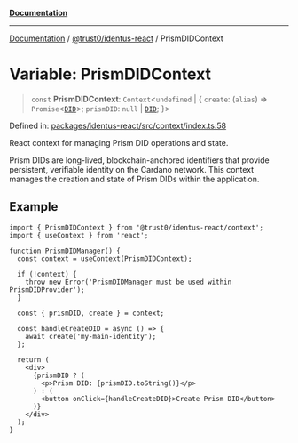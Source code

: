[**Documentation**](../../../README.md)

***

[Documentation](../../../README.md) / [@trust0/identus-react](../README.md) / PrismDIDContext

# Variable: PrismDIDContext

> `const` **PrismDIDContext**: `Context`\<`undefined` \| \{ `create`: (`alias`) => `Promise`\<[`DID`](https://github.com/hyperledger-identus/sdk-ts/blob/main/docs/sdk/modules.md)\>; `prismDID`: `null` \| [`DID`](https://github.com/hyperledger-identus/sdk-ts/blob/main/docs/sdk/modules.md); \}\>

Defined in: [packages/identus-react/src/context/index.ts:58](https://github.com/trust0-project/identus/blob/38318ef7806082e9a852c093d5f35576976f67a2/packages/identus-react/src/context/index.ts#L58)

React context for managing Prism DID operations and state.

Prism DIDs are long-lived, blockchain-anchored identifiers that provide
persistent, verifiable identity on the Cardano network. This context manages
the creation and state of Prism DIDs within the application.

## Example

```tsx
import { PrismDIDContext } from '@trust0/identus-react/context';
import { useContext } from 'react';

function PrismDIDManager() {
  const context = useContext(PrismDIDContext);
  
  if (!context) {
    throw new Error('PrismDIDManager must be used within PrismDIDProvider');
  }
  
  const { prismDID, create } = context;
  
  const handleCreateDID = async () => {
    await create('my-main-identity');
  };
  
  return (
    <div>
      {prismDID ? (
        <p>Prism DID: {prismDID.toString()}</p>
      ) : (
        <button onClick={handleCreateDID}>Create Prism DID</button>
      )}
    </div>
  );
}
```
